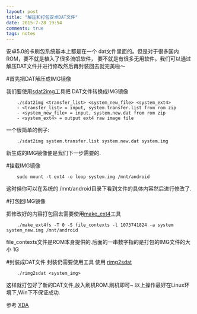 ```yaml
---
layout: post
title: "解压和打包安卓DAT文件"
date: 2015-7-28 19:54
comments: true
tags: notes
---
```


安卓5.0的卡刷包系统基本上都是在一个 dat文件里面的。但是对于很多国内ROM，要不就是植入了很多流氓软件，
要不就是有很多无用软件。我们可以通过解压DAT文件并进行修改然后再封装回去就完美啦～

#首先把DAT解压成IMG镜像

我们要使用[sdat2img](https://github.com/xpirt/sdat2img)工具把 DAT文件转换成IMG镜像

		./sdat2img <transfer_list> <system_new_file> <system_ext4>
		- <transfer_list> = input, system.transfer.list from rom zip
		- <system_new_file> = input, system.new.dat from rom zip
		- <system_ext4> = output ext4 raw image file

一个很简单的例子:

		./sdat2img system.transfer.list system.new.dat system.img

新生成的IMG镜像便是我们下一步需要的.

#挂载IMG镜像

		sudo mount -t ext4 -o loop system.img /mnt/android

这时候你可以在系统的 /mnt/android目录下看到文件的具体内容然后进行修改了.

#打包回IMG镜像

把修改好的内容打包回去需要使用[make_ext4](https://github.com/EpicAOSP/make_ext4)工具

		./make_ext4fs -T 0 -S file_contexts -l 1073741824 -a system system_new.img /mnt/android

file_contexts文件是ROM本身提供的.后面的一串数字指的是打包的IMG文件的大小 1G

#封装成DAT文件
封装仍需要使用工具 使用 [rimg2sdat](https://mega.co.nz/#!IRAi0SKL!nof6p9JmFhGQNgnNmdEKWiEwZ9NOFUVv4q9BQZfM95w)

		./rimg2sdat <system_img>

这样就打包好了新的DAT文件,放入刷机ROM.刷机即可~ 以上操作最好在Linux环境下,Win下不保证成功.

参考 [XDA](http://forum.xda-developers.com/android/software-hacking/how-to-conver-lollipop-dat-files-to-t2978952)